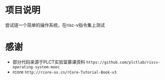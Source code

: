 # 项目说明
尝试搓一个简单的操作系统，在risc-v指令集上测试


# 感谢
- 部分代码来源于PLCT实验室慕课资料
`https://github.com/plctlab/riscv-operating-system-mooc`
- rcore
`http://rcore-os.cn/rCore-Tutorial-Book-v3`